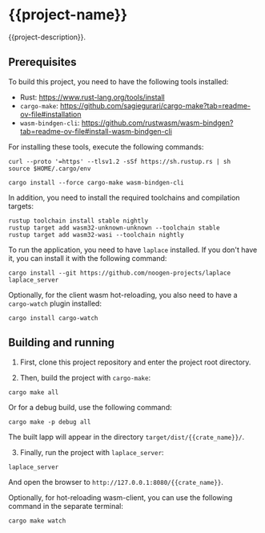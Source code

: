 # {{project-name}}

{{project-description}}.

## Prerequisites

To build this project, you need to have the following tools installed:

- Rust: https://www.rust-lang.org/tools/install
- `cargo-make`: https://github.com/sagiegurari/cargo-make?tab=readme-ov-file#installation
- `wasm-bindgen-cli`: https://github.com/rustwasm/wasm-bindgen?tab=readme-ov-file#install-wasm-bindgen-cli

For installing these tools, execute the following commands:

```shell
curl --proto '=https' --tlsv1.2 -sSf https://sh.rustup.rs | sh
source $HOME/.cargo/env

cargo install --force cargo-make wasm-bindgen-cli
```

In addition, you need to install the required toolchains and compilation targets:

```shell
rustup toolchain install stable nightly
rustup target add wasm32-unknown-unknown --toolchain stable
rustup target add wasm32-wasi --toolchain nightly
```

To run the application, you need to have `laplace` installed. If you don't have it, you can install it with the following command:

```shell
cargo install --git https://github.com/noogen-projects/laplace laplace_server
```

Optionally, for the client wasm hot-reloading, you also need to have a `cargo-watch` plugin installed:

```shell
cargo install cargo-watch
```

## Building and running

1. First, clone this project repository and enter the project root directory.

2. Then, build the project with `cargo-make`:

```shell
cargo make all
```

Or for a debug build, use the following command:

```shell
cargo make -p debug all
```

The built lapp will appear in the directory `target/dist/{{crate_name}}/`.

3. Finally, run the project with `laplace_server`:

```shell
laplace_server
```

And open the browser to `http://127.0.0.1:8080/{{crate_name}}`.

Optionally, for hot-reloading wasm-client, you can use the following command in the separate terminal:

```shell
cargo make watch
```
